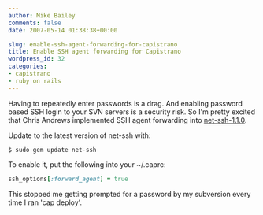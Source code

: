 ```yaml
---
author: Mike Bailey
comments: false
date: 2007-05-14 01:38:38+00:00

slug: enable-ssh-agent-forwarding-for-capistrano
title: Enable SSH agent forwarding for Capistrano
wordpress_id: 32
categories:
- capistrano
- ruby on rails
---
```


Having to repeatedly enter passwords is a drag. And enabling password based SSH
login to your SVN servers is a security risk. So I'm pretty excited that Chris
Andrews implemented SSH agent forwarding into
[net-ssh-1.1.0](http://weblog.jamisbuck.org/2007/5/1/net-ssh-1-1-0).

Update to the latest version of net-ssh with:

```
$ sudo gem update net-ssh
```

To enable it, put the following into your ~/.caprc:

```ruby
ssh_options[:forward_agent] = true
```

This stopped me getting prompted for a password by my subversion every time I ran 'cap deploy'.
